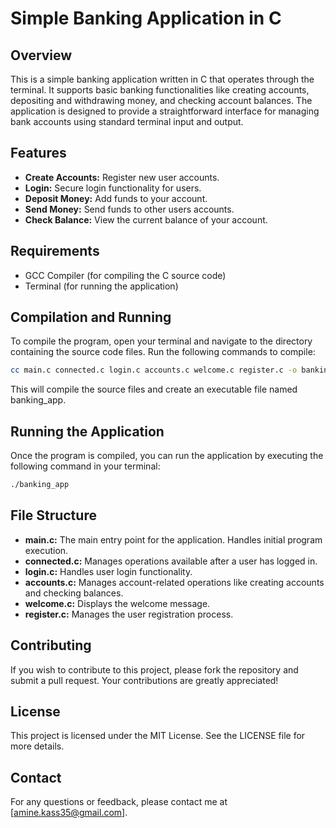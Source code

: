 # Simple Banking Application in C

## Overview

This is a simple banking application written in C that operates through the terminal. It supports basic banking functionalities like creating accounts, depositing and withdrawing money, and checking account balances. The application is designed to provide a straightforward interface for managing bank accounts using standard terminal input and output.

## Features

- **Create Accounts:** Register new user accounts.
- **Login:** Secure login functionality for users.
- **Deposit Money:** Add funds to your account.
- **Send Money:** Send funds to other users accounts.
- **Check Balance:** View the current balance of your account.

## Requirements

- GCC Compiler (for compiling the C source code)
- Terminal (for running the application)

## Compilation and Running

To compile the program, open your terminal and navigate to the directory containing the source code files. Run the following commands to compile:

```sh
cc main.c connected.c login.c accounts.c welcome.c register.c -o banking_app
```
This will compile the source files and create an executable file named banking_app.

## Running the Application

Once the program is compiled, you can run the application by executing the following command in your terminal:

```sh
./banking_app
```

## File Structure

- **main.c:** The main entry point for the application. Handles initial program execution.
- **connected.c:** Manages operations available after a user has logged in.
- **login.c:** Handles user login functionality.
- **accounts.c:** Manages account-related operations like creating accounts and checking balances.
- **welcome.c:** Displays the welcome message.
- **register.c:** Manages the user registration process.

## Contributing

If you wish to contribute to this project, please fork the repository and submit a pull request. Your contributions are greatly appreciated!

## License
This project is licensed under the MIT License. See the LICENSE file for more details.

## Contact
For any questions or feedback, please contact me at [amine.kass35@gmail.com].
